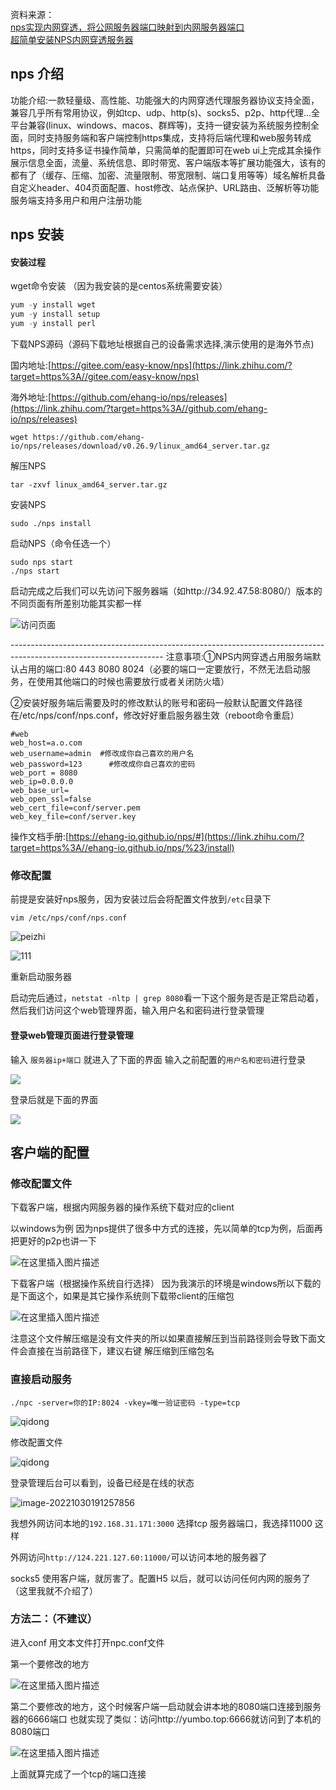 资料来源：<br/>
[nps实现内网穿透，将公网服务器端口映射到内网服务器端口](https://blog.csdn.net/qq_41813208/article/details/113760249)<br/>
[超简单安装NPS内网穿透服务器](https://zhuanlan.zhihu.com/p/316438148)<br/>

## nps 介绍
功能介绍:一款轻量级、高性能、功能强大的内网穿透代理服务器协议支持全面，兼容几乎所有常用协议，例如tcp、udp、http(s)、socks5、p2p、http代理...全平台兼容(linux、windows、macos、群辉等)，支持一键安装为系统服务控制全面，同时支持服务端和客户端控制https集成，支持将后端代理和web服务转成https，同时支持多证书操作简单，只需简单的配置即可在web ui上完成其余操作展示信息全面，流量、系统信息、即时带宽、客户端版本等扩展功能强大，该有的都有了（缓存、压缩、加密、流量限制、带宽限制、端口复用等等）域名解析具备自定义header、404页面配置、host修改、站点保护、URL路由、泛解析等功能服务端支持多用户和用户注册功能

## nps 安装

#### 安装过程

wget命令安装 （因为我安装的是centos系统需要安装）

~~~~c
yum -y install wget
yum -y install setup
yum -y install perl
~~~~

下载NPS源码（源码下载地址根据自己的设备需求选择,演示使用的是海外节点)

国内地址:[https://gitee.com/easy-know/nps](https://link.zhihu.com/?target=https%3A//gitee.com/easy-know/nps)

海外地址:[https://github.com/ehang-io/nps/releases](https://link.zhihu.com/?target=https%3A//github.com/ehang-io/nps/releases)

```text
wget https://github.com/ehang-io/nps/releases/download/v0.26.9/linux_amd64_server.tar.gz
```

解压NPS

```text
tar -zxvf linux_amd64_server.tar.gz
```

安装NPS

```text
sudo ./nps install
```

启动NPS（命令任选一个）

```text
sudo nps start
./nps start
```

启动完成之后我们可以先访问下服务器端（如http://34.92.47.58:8080/）版本的不同页面有所差别功能其实都一样

![访问页面](pic\v2-a35ebec61efc321b29dd949b6f6c9bfe_r.jpg ':size=70%')

\--------------------------------------------------------------------------------------------------------------------
注意事项:①NPS内网穿透占用服务端默认占用的端口:80 443 8080 8024（必要的端口一定要放行，不然无法启动服务，在使用其他端口的时候也需要放行或者关闭防火墙）

②安装好服务端后需要及时的修改默认的账号和密码一般默认配置文件路径在/etc/nps/conf/nps.conf，修改好好重启服务器生效（reboot命令重启）

```text
#web
web_host=a.o.com
web_username=admin  #修改成你自己喜欢的用户名
web_password=123      #修改成你自己喜欢的密码
web_port = 8080
web_ip=0.0.0.0
web_base_url=
web_open_ssl=false
web_cert_file=conf/server.pem
web_key_file=conf/server.key
```

操作文档手册:[https://ehang-io.github.io/nps/#](https://link.zhihu.com/?target=https%3A//ehang-io.github.io/nps/%23/install)

### 修改配置

前提是安装好nps服务，因为安装过后会将配置文件放到`/etc`目录下

~~~~text
vim /etc/nps/conf/nps.conf
~~~~



![peizhi](pic/20210208175808246.png)

![111](pic/20210208175922378.png)



重新启动服务器

启动完后通过，`netstat -nltp | grep 8080`看一下这个服务是否是正常启动着，然后我们访问这个web管理界面，输入用户名和密码进行登录管理

#### 登录web管理页面进行登录管理

输入 `服务器ip+端口`
就进入了下面的界面
输入之前配置的`用户名和密码`进行登录

![](pic/20210208180302177.png)

登录后就是下面的界面

![](pic/2021020818042718.png)

## 客户端的配置

### 修改配置文件

下载客户端，根据内网服务器的操作系统下载对应的client

以windows为例
因为nps提供了很多中方式的连接，先以简单的tcp为例，后面再把更好的p2p也讲一下

![在这里插入图片描述](pic\20210208180854156.png)

下载客户端（根据操作系统自行选择）
因为我演示的环境是windows所以下载的是下面这个，如果是其它操作系统则下载带client的压缩包

![在这里插入图片描述](pic\20210208181025702.png)

注意这个文件解压缩是没有文件夹的所以如果直接解压到当前路径则会导致下面文件会直接在当前路径下，建议右键 解压缩到压缩包名

### 直接启动服务



```text
./npc -server=你的IP:8024 -vkey=唯一验证密码 -type=tcp
```



![qidong](pic/2022-10-30_190306.png)

修改配置文件

![qidong](pic/2022-10-30_190551.png)

登录管理后台可以看到，设备已经是在线的状态

![image-20221030191257856](pic\image-20221030191257856.png)

我想外网访问本地的`192.168.31.171:3000` 选择tcp 服务器端口，我选择11000 这样

外网访问`http://124.221.127.60:11000/`可以访问本地的服务器了

socks5 使用客户端，就厉害了。配置H5 以后，就可以访问任何内网的服务了（这里我就不介绍了）

### 方法二：（不建议）

进入conf 用文本文件打开npc.conf文件

第一个要修改的地方

![在这里插入图片描述](pic\watermark,type_ZmFuZ3poZW5naGVpdGk,shadow_10,text_aHR0cHM6Ly9ibG9nLmNzZG4ubmV0L3FxXzQxODEzMjA4,size_16,color_FFFFFF,t_70)

第二个要修改的地方，这个时候客户端一启动就会讲本地的8080端口连接到服务器的6666端口
也就实现了类似：访问http://yumbo.top:6666就访问到了本机的8080端口

![在这里插入图片描述](pic\20210208181933606.png)

上面就算完成了一个tcp的端口连接
